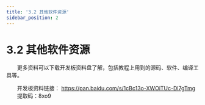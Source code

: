 ```yaml
---
title: '3.2 其他软件资源'
sidebar_position: 2
---
```


# 3.2 其他软件资源


&emsp;&emsp;更多资料可以下载开发板资料盘了解，包括教程上用到的源码、软件、编译工具等。

&emsp;&emsp;开发板资料链接： https://pan.baidu.com/s/1cBc13o-XWOiTUc-Dl7gTmg <br />
&emsp;&emsp;提取码：8xo9
